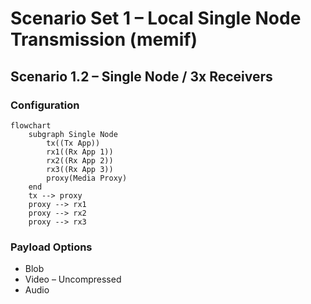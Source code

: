 # Scenario Set 1 – Local Single Node Transmission (memif)

## Scenario 1.2 – Single Node / 3x Receivers

### Configuration

```mermaid
flowchart
    subgraph Single Node
        tx((Tx App))
        rx1((Rx App 1))
        rx2((Rx App 2))
        rx3((Rx App 3))
        proxy(Media Proxy)
    end
    tx --> proxy
    proxy --> rx1
    proxy --> rx2
    proxy --> rx3
```

### Payload Options

* Blob
* Video – Uncompressed
* Audio
